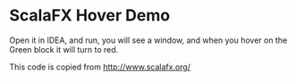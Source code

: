 ScalaFX Hover Demo
====================

Open it in IDEA, and run, you will see a window, and when you hover on the Green block it will turn to red.

This code is copied from <http://www.scalafx.org/>

